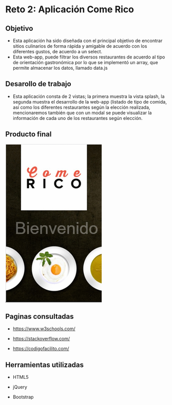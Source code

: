 # Reto 2: Aplicación Come Rico

## Objetivo

* Esta aplicación ha sido diseñada con el principal objetivo de encontrar sitios culinarios de forma rápida y amigable de acuerdo con los diferentes gustos, de acuerdo a un select.
* Esta web-app, puede filtrar los diversos restaurantes de acuerdo al tipo de orientación gastronómica por lo que se implementó un array, que permite almacenar los datos, llamado data.js

## Desarollo de trabajo
* Esta aplicación consta de 2 vistas; la primera muestra la vista splash, la segunda muestra el desarrollo de la web-app (listado de tipo de comida, así como los diferentes restaurantes según la elección realizada, mencionaremos también que con un modal se puede visualizar la información de cada uno de los restaurantes según elección.

## Producto final

   ![ComeRico](assets/img/final.gif)

## Paginas consultadas

* https://www.w3schools.com/

* https://stackoverflow.com/

* https://codigofacilito.com/

## Herramientas utilizadas

* HTML5

* jQuery

* Bootstrap
 
